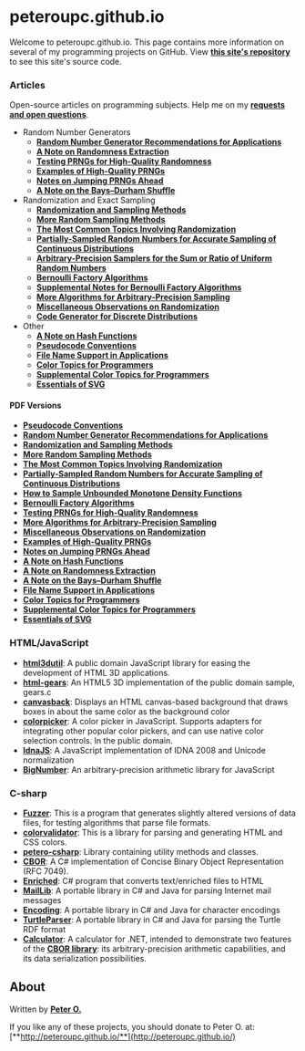 peteroupc.github.io
====

Welcome to peteroupc.github.io. This page contains more information
on several of my programming projects on GitHub.  View [**this site's repository**](https://github.com/peteroupc/peteroupc.github.io)
to see this site's source code.

<a id=Articles></a>
### Articles

Open-source articles on programming subjects.  Help me on my [**requests and open questions**](./requests.html).

* Random Number Generators
    * [**Random Number Generator Recommendations for Applications**](./random.html)
    * [**A Note on Randomness Extraction**](./randextract.html)
    * [**Testing PRNGs for High-Quality Randomness**](./randomtest.html)
    * [**Examples of High-Quality PRNGs**](./hqprng.html)
    * [**Notes on Jumping PRNGs Ahead**](./jump.html)
    * [**A Note on the Bays&ndash;Durham Shuffle**](./bdshuffle.html)
* Randomization and Exact Sampling
    * [**Randomization and Sampling Methods**](./randomfunc.html)
    * [**More Random Sampling Methods**](./randomnotes.html)
    * [**The Most Common Topics Involving Randomization**](./randomcommon.html)
    * [**Partially-Sampled Random Numbers for Accurate Sampling of Continuous Distributions**](./exporand.html)
    * [**Arbitrary-Precision Samplers for the Sum or Ratio of Uniform Random Numbers**](./uniformsum.html)
    * [**Bernoulli Factory Algorithms**](./bernoulli.html)
    * [**Supplemental Notes for Bernoulli Factory Algorithms**](./bernsupp.html)
    * [**More Algorithms for Arbitrary-Precision Sampling**](./morealg.html)
    * [**Miscellaneous Observations on Randomization**](./randmisc.html)
    * [**Code Generator for Discrete Distributions**](./autodist.html)
* Other
    * [**A Note on Hash Functions**](./hash.html)
    * [**Pseudocode Conventions**](./pseudocode.html)
    * [**File Name Support in Applications**](./filenames.html)
    * [**Color Topics for Programmers**](./colorgen.html)
    * [**Supplemental Color Topics for Programmers**](./suppcolor.html)
    * [**Essentials of SVG**](https://peteroupc.github.io/svg.html)

<a id=PDF_Versions></a>
#### PDF Versions

* [**Pseudocode Conventions**](./pseudocode.pdf)
* [**Random Number Generator Recommendations for Applications**](./random.pdf)
* [**Randomization and Sampling Methods**](./randomfunc.pdf)
* [**More Random Sampling Methods**](./randomnotes.pdf)
* [**The Most Common Topics Involving Randomization**](./randomcommon.pdf)
* [**Partially-Sampled Random Numbers for Accurate Sampling of Continuous Distributions**](./exporand.pdf)
* [**How to Sample Unbounded Monotone Density Functions**](./unbounded.pdf)
* [**Bernoulli Factory Algorithms**](./bernoulli.pdf)
* [**Testing PRNGs for High-Quality Randomness**](./randomtest.pdf)
* [**More Algorithms for Arbitrary-Precision Sampling**](https://peteroupc.github.io/morealg.pdf)
* [**Miscellaneous Observations on Randomization**](https://peteroupc.github.io/randmisc.pdf)
* [**Examples of High-Quality PRNGs**](./hqprng.pdf)
* [**Notes on Jumping PRNGs Ahead**](./jump.pdf)
* [**A Note on Hash Functions**](./hash.pdf)
* [**A Note on Randomness Extraction**](./randextract.pdf)
* [**A Note on the Bays&ndash;Durham Shuffle**](./bdshuffle.pdf)
* [**File Name Support in Applications**](./filenames.pdf)
* [**Color Topics for Programmers**](./colorgen.pdf)
* [**Supplemental Color Topics for Programmers**](./suppcolor.pdf)
* [**Essentials of SVG**](https://peteroupc.github.io/svg.pdf)

<a id=HTML_JavaScript></a>
### HTML/JavaScript

* [**html3dutil**](./html3dutil): A public domain JavaScript library for easing the development of HTML 3D applications.
* [**html-gears**](./html-gears): An HTML5 3D implementation of the public domain sample, gears.c
* [**canvasback**](./canvasback): Displays an HTML canvas-based background that draws boxes in about the same color as the background color
* [**colorpicker**](./colorpicker): A color picker in JavaScript. Supports adapters for integrating other popular color pickers, and can use native color selection controls. In the public domain.
* [**IdnaJS**](./IdnaJS): A JavaScript implementation of IDNA 2008 and Unicode normalization
* [**BigNumber**](./BigNumber): An arbitrary-precision arithmetic library for JavaScript

<a id=C_sharp></a>
### C-sharp

* [**Fuzzer**](./Fuzzer): This is a program that generates slightly altered versions
of data files, for testing algorithms that parse file formats.
* [**colorvalidator**](./colorvalidator): This is a library for parsing and generating HTML and CSS colors.
* [**petero-csharp**](./petero-csharp): Library containing utility methods and classes.
* [**CBOR**](./CBOR): A C# implementation of Concise Binary Object Representation (RFC 7049).
* [**Enriched**](./Enriched): C# program that converts text/enriched files to HTML
* [**MailLib**](./MailLib): A portable library in C# and Java for parsing Internet mail messages
* [**Encoding**](./Encoding): A portable library in C# and Java for character encodings
* [**TurtleParser**](./TurtleParser): A portable library in C# and Java for parsing the Turtle RDF format
* [**Calculator**](./Calculator): A calculator for .NET, intended to demonstrate
two features of the [**CBOR library**](./CBOR): its arbitrary-precision arithmetic capabilities, and its data serialization possibilities.

About
-----------

Written by [**Peter O.**](https://github.com/peteroupc/)

If you like any of these projects, you should donate to Peter O.
at: [**http://peteroupc.github.io/**](http://peteroupc.github.io/)
